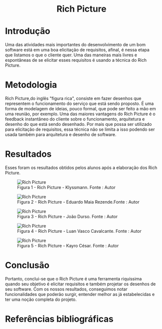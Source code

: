 # <center> Rich Picture

# Introdução 

  Uma das atividades mais importantes do desenvolvimento de um bom software está em uma boa elicitação de requisitos, afinal, é nessa etapa que listamos o que o cliente quer. Uma das maneiras mais livres e espontâneas de se elicitar esses requisitos é usando a técnica do Rich Picture. 
  
# Metodologia

  Rich Picture,do inglês "figura rica", consiste em fazer desenhos que representem o funcionamento do serviço que está sendo proposto. É uma forma de modelagem de ideias, pouco formal, que pode ser feito a mão em uma reunião, por exemplo. 
  Uma das maiores vantagens do Rich Picture é o feedback instantâneo do cliente sobre o funcionamento, arquitetura e desenho do que está sendo desenhado. 
  Por mais que possa ser utilizado para elicitação de requisitos, essa técnica não se limita a isso podendo ser usada também para arquitetura e desenho de software.
  
# Resultados
  
  Esses foram os resultados obtidos pelos alunos após a elaboração dos Rich Picture.

<figure>
  <img src="https://user-images.githubusercontent.com/67024690/201451637-c4d3e078-52d2-45ca-a923-dfdbfcd084c8.png" alt="Rich Picture"/>
  <figcaption>Figura 1 - Rich Picture - Klyssmann. Fonte : Autor </figcaption>
</figure>

<figure>
  <img src="https://user-images.githubusercontent.com/67024690/201451658-daab7e8c-cea6-44c0-99f6-b979c5fe725d.png" alt="Rich Picture"/>
  <figcaption>Figura 2 - Rich Picture - Eduardo Maia Rezende.Fonte : Autor </figcaption>
</figure>

<figure>
  <img src="https://user-images.githubusercontent.com/67024690/201451662-448619ca-4af8-4371-b662-709496e7bad0.jpeg" alt="Rich Picture"/>
  <figcaption>Figura 3 - Rich Picture - João Durso. Fonte : Autor </figcaption>
</figure>

<figure>
  <img src="https://user-images.githubusercontent.com/67024690/201451665-073ba49d-8ac5-4bd6-8347-bef2a0db9572.jpeg" alt="Rich Picture"/>
  <figcaption>Figura 4 - Rich Picture - Luan Vasco Cavalcante. Fonte : Autor </figcaption>
</figure>

<figure>
  <img src="https://user-images.githubusercontent.com/67024690/201451670-de31b690-9e22-43f8-ad7c-51cbf91ecc1e.jpeg" alt="Rich Picture"/>
  <figcaption> Figura 5 - Rich Picture - Kayro César. Fonte : Autor </figcaption>
</figure>

# Conclusão

  Portanto, conclui-se que o Rich Picture é uma ferramenta riquíssima quando seu objetivo é elicitar requisitos e também projetar os desenhos de seu software.
  Com os nossos resultados, conseguimos notar funcionalidades que poderão surgir, entender melhor as já estabelecidas e ter uma noção completa do projeto. 
  
# Referências bibliográficas

